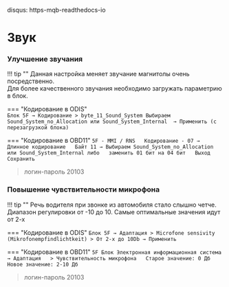 disqus: https-mqb-readthedocs-io
# Звук

### Улучшение звучания

!!! tip ""
    Данная настройка меняет звучание магнитолы очень посредственно.   
    Для более качественного звучания необходимо загружать параметрию в блок.

=== "Кодирование в ODIS"   
    ```
    Блок 5F → Кодирование
    > byte_11_Sound_System
    Выбираем Sound_System_no_Allocation или Sound_System_Internal 
    → Применить (с перезагрузкой блока)
    ```

=== "Кодирование в OBD11"
    ```
    5F - MMI / RNS  
    Кодирование - 07 → Длинное кодирование  
    Байт 11 → Выбираем Sound_System_no_Allocation или Sound_System_Internal либо  
    заменить 01 бит на 04 бит  
    Выход  
    Сохранить  
    ```

> логин-пароль 20103 

### Повышение чувствительности микрофона

!!! tip ""
    Речь водителя при звонке из автомобиля стало слышно четче. Диапазон регулировки от -10 до 10. Самые оптимальные значения идут от 2-х

=== "Кодирование в ODIS"
    ```
    Блок 5F → Адаптация
    > Microfone sensivity (Mikrofonempfindlichtkeit)
    > От 2-х до 10Db
    → Применить 
    ```

=== "Кодирование в OBD11" 
    ```
    5F Блок Электронная информационная система → Адаптация  
    > Чувствительность микрофона  
    Старое значение: 0 Дб  
    Новое значение: 2-10 Дб
    ```
    
> логин-пароль 20103     